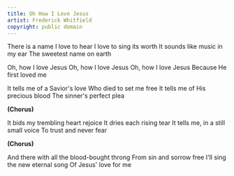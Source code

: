 ```yaml
---
title: Oh How I Love Jesus
artist: Frederick Whitfield
copyright: public domain
---
```


There is a name I love to hear
I love to sing its worth
It sounds like music in my ear
The sweetest name on earth

Oh, how I love Jesus
Oh, how I love Jesus
Oh, how I love Jesus
Because He first loved me

It tells me of a Savior's love
Who died to set me free
It tells me of His precious blood
The sinner's perfect plea

<strong>(Chorus)</strong>

It bids my trembling heart rejoice
It dries each rising tear
It tells me, in a still small voice
To trust and never fear

<strong>(Chorus)</strong>

And there with all the blood-bought throng
From sin and sorrow free
I'll sing the new eternal song
Of Jesus' love for me





